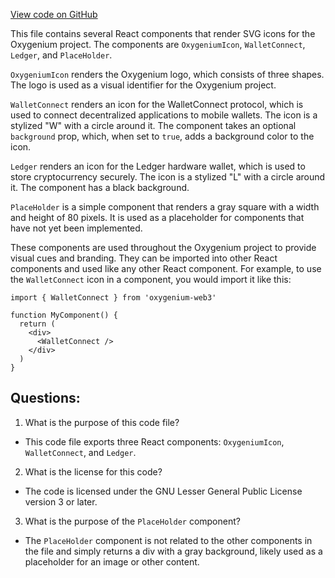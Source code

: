 [View code on GitHub](https://github.com/oxygenium-network/oxygenium-web3/packages/web3-react/src/assets/logos.tsx)

This file contains several React components that render SVG icons for the Oxygenium project. The components are `OxygeniumIcon`, `WalletConnect`, `Ledger`, and `PlaceHolder`. 

`OxygeniumIcon` renders the Oxygenium logo, which consists of three shapes. The logo is used as a visual identifier for the Oxygenium project.

`WalletConnect` renders an icon for the WalletConnect protocol, which is used to connect decentralized applications to mobile wallets. The icon is a stylized "W" with a circle around it. The component takes an optional `background` prop, which, when set to `true`, adds a background color to the icon.

`Ledger` renders an icon for the Ledger hardware wallet, which is used to store cryptocurrency securely. The icon is a stylized "L" with a circle around it. The component has a black background.

`PlaceHolder` is a simple component that renders a gray square with a width and height of 80 pixels. It is used as a placeholder for components that have not yet been implemented.

These components are used throughout the Oxygenium project to provide visual cues and branding. They can be imported into other React components and used like any other React component. For example, to use the `WalletConnect` icon in a component, you would import it like this:

```
import { WalletConnect } from 'oxygenium-web3'

function MyComponent() {
  return (
    <div>
      <WalletConnect />
    </div>
  )
}
```
## Questions: 
 1. What is the purpose of this code file?
- This code file exports three React components: `OxygeniumIcon`, `WalletConnect`, and `Ledger`. 

2. What is the license for this code?
- The code is licensed under the GNU Lesser General Public License version 3 or later.

3. What is the purpose of the `PlaceHolder` component?
- The `PlaceHolder` component is not related to the other components in the file and simply returns a div with a gray background, likely used as a placeholder for an image or other content.